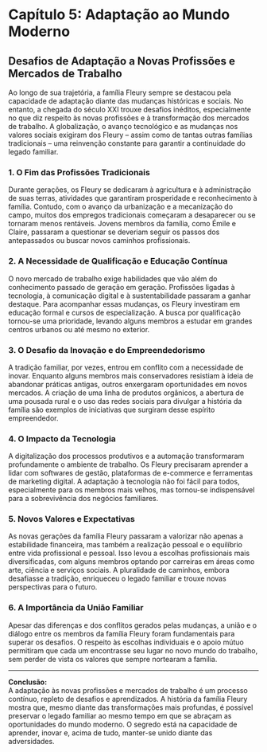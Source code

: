 # Capítulo 5: Adaptação ao Mundo Moderno

## Desafios de Adaptação a Novas Profissões e Mercados de Trabalho

Ao longo de sua trajetória, a família Fleury sempre se destacou pela capacidade de adaptação diante das mudanças históricas e sociais. No entanto, a chegada do século XXI trouxe desafios inéditos, especialmente no que diz respeito às novas profissões e à transformação dos mercados de trabalho. A globalização, o avanço tecnológico e as mudanças nos valores sociais exigiram dos Fleury – assim como de tantas outras famílias tradicionais – uma reinvenção constante para garantir a continuidade do legado familiar.

### 1. O Fim das Profissões Tradicionais

Durante gerações, os Fleury se dedicaram à agricultura e à administração de suas terras, atividades que garantiram prosperidade e reconhecimento à família. Contudo, com o avanço da urbanização e a mecanização do campo, muitos dos empregos tradicionais começaram a desaparecer ou se tornaram menos rentáveis. Jovens membros da família, como Émile e Claire, passaram a questionar se deveriam seguir os passos dos antepassados ou buscar novos caminhos profissionais.

### 2. A Necessidade de Qualificação e Educação Contínua

O novo mercado de trabalho exige habilidades que vão além do conhecimento passado de geração em geração. Profissões ligadas à tecnologia, à comunicação digital e à sustentabilidade passaram a ganhar destaque. Para acompanhar essas mudanças, os Fleury investiram em educação formal e cursos de especialização. A busca por qualificação tornou-se uma prioridade, levando alguns membros a estudar em grandes centros urbanos ou até mesmo no exterior.

### 3. O Desafio da Inovação e do Empreendedorismo

A tradição familiar, por vezes, entrou em conflito com a necessidade de inovar. Enquanto alguns membros mais conservadores resistiam à ideia de abandonar práticas antigas, outros enxergaram oportunidades em novos mercados. A criação de uma linha de produtos orgânicos, a abertura de uma pousada rural e o uso das redes sociais para divulgar a história da família são exemplos de iniciativas que surgiram desse espírito empreendedor.

### 4. O Impacto da Tecnologia

A digitalização dos processos produtivos e a automação transformaram profundamente o ambiente de trabalho. Os Fleury precisaram aprender a lidar com softwares de gestão, plataformas de e-commerce e ferramentas de marketing digital. A adaptação à tecnologia não foi fácil para todos, especialmente para os membros mais velhos, mas tornou-se indispensável para a sobrevivência dos negócios familiares.

### 5. Novos Valores e Expectativas

As novas gerações da família Fleury passaram a valorizar não apenas a estabilidade financeira, mas também a realização pessoal e o equilíbrio entre vida profissional e pessoal. Isso levou a escolhas profissionais mais diversificadas, com alguns membros optando por carreiras em áreas como arte, ciência e serviços sociais. A pluralidade de caminhos, embora desafiasse a tradição, enriqueceu o legado familiar e trouxe novas perspectivas para o futuro.

### 6. A Importância da União Familiar

Apesar das diferenças e dos conflitos gerados pelas mudanças, a união e o diálogo entre os membros da família Fleury foram fundamentais para superar os desafios. O respeito às escolhas individuais e o apoio mútuo permitiram que cada um encontrasse seu lugar no novo mundo do trabalho, sem perder de vista os valores que sempre nortearam a família.

---

**Conclusão:**  
A adaptação às novas profissões e mercados de trabalho é um processo contínuo, repleto de desafios e aprendizados. A história da família Fleury mostra que, mesmo diante das transformações mais profundas, é possível preservar o legado familiar ao mesmo tempo em que se abraçam as oportunidades do mundo moderno. O segredo está na capacidade de aprender, inovar e, acima de tudo, manter-se unido diante das adversidades.